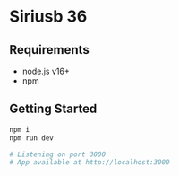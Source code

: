# Siriusb 36


## Requirements
- node.js v16+
- npm

## Getting Started

```bash
npm i
npm run dev

# Listening on port 3000
# App available at http://localhost:3000
```
